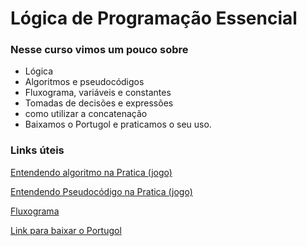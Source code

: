 # Lógica de Programação Essencial

### Nesse curso vimos um pouco sobre

- Lógica 
- Algoritmos e pseudocódigos
- Fluxograma, variáveis e constantes
- Tomadas de decisões e expressões
- como utilizar a concatenação 
- Baixamos o Portugol e praticamos o seu uso.



### Links úteis

[Entendendo algoritmo na Pratica (jogo)](https://studio.code.org/s/mc/lessons/1/levels/1)

[Entendendo Pseudocódigo na Pratica (jogo)](https://rachacuca.com.br/jogos/pinguins-numa-fria/)

[Fluxograma](http://www.flowgorithm.org/)

[Link para baixar o Portugol](https://github.com/UNIVALI-LITE/Portugol-Studio/releases/)

